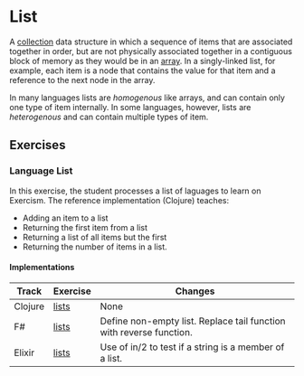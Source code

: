 # List

A [collection][type-collection] data structure in which a sequence of items that are associated together in order, but are not physically associated together in a contiguous block of memory as they would be in an [array][type-array]. In a singly-linked list, for example, each item is a node that contains the value for that item and a reference to the next node in the array.

In many languages lists are _homogenous_ like arrays, and can contain only one type of item internally. In some languages, however, lists are _heterogenous_ and can contain multiple types of item.

## Exercises

### Language List

In this exercise, the student processes a list of laguages to learn on Exercism. The reference implementation (Clojure) teaches:

- Adding an item to a list
- Returning the first item from a list
- Returning a list of all items but the first
- Returning the number of items in a list.

#### Implementations

| Track   | Exercise                        | Changes                                                             |
| ------- | ------------------------------- | ------------------------------------------------------------------- |
| Clojure | [lists][implementation-clojure] | None                                                                |
| F#      | [lists][implementation-fsharp]  | Define non-empty list. Replace tail function with reverse function. |
| Elixir  | [lists][implementation-elixir]  | Use of in/2 to test if a string is a member of a list.              |

[type-char]: ./char.md
[implementation-clojure]: ../../languages/clojure/exercises/concept/lists/.docs/introduction.md
[implementation-fsharp]: ../../languages/fsharp/exercises/concept/lists/.docs/introduction.md
[implementation-elixir]: ../../languages/elixir/exercises/concept/lists/.docs/introduction.md
[type-array]: ./array.md
[type-collection]: ./collection.md
